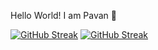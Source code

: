  Hello World! I am Pavan 👋
 
[![GitHub Streak](https://streak-stats.demolab.com?user=pavankalyanvaddadhi&theme=violet-dark)](https://git.io/streak-stats)
<a href="https://git.io/streak-stats"><img src="https://streak-stats.demolab.com?user=pavankalyanvaddadhi&theme=violet-dark" alt="GitHub Streak" /></a>

<!--
**pavankalyanvaddadhi/pavankalyanvaddadhi** is a ✨ _special_ ✨ repository because its `README.md` (this file) appears on your GitHub profile.

Here are some ideas to get you started:

- 🔭 I’m currently working on ...
- 🌱 I’m currently learning ...
- 👯 I’m looking to collaborate on ...
- 🤔 I’m looking for help with ...
- 💬 Ask me about ...
- 📫 How to reach me: ...
- 😄 Pronouns: ...
- ⚡ Fun fact: ...
-->
